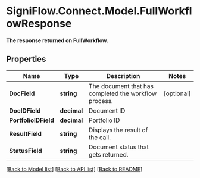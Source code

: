 # SigniFlow.Connect.Model.FullWorkflowResponse
#### The response returned on FullWorkflow.

## Properties

Name | Type | Description | Notes
------------ | ------------- | ------------- | -------------
**DocField** | **string** | The document that has completed the workflow process. | [optional] 
**DocIDField** | **decimal** | Document ID | 
**PortfolioIDField** | **decimal** | Portfolio ID | 
**ResultField** | **string** | Displays the result of the call. | 
**StatusField** | **string** | Document status that gets returned. | 

[[Back to Model list]](../README.md#documentation-for-models) [[Back to API list]](../README.md#documentation-for-api-endpoints) [[Back to README]](../README.md)

